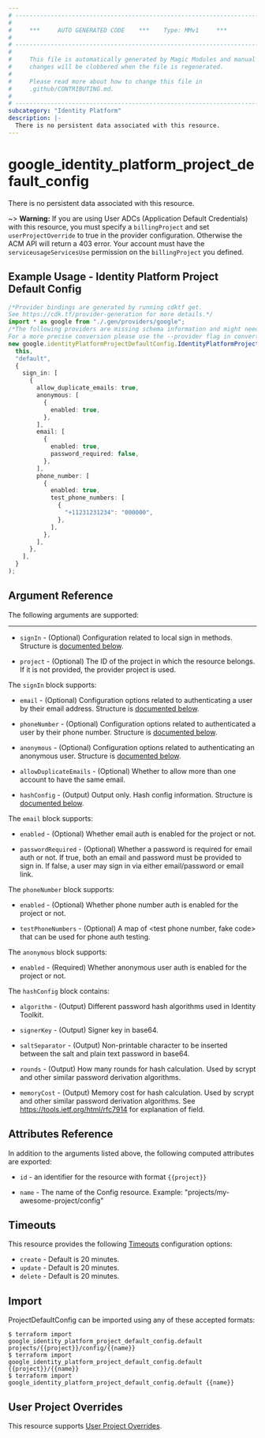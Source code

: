 ```yaml
---
# ----------------------------------------------------------------------------
#
#     ***     AUTO GENERATED CODE    ***    Type: MMv1     ***
#
# ----------------------------------------------------------------------------
#
#     This file is automatically generated by Magic Modules and manual
#     changes will be clobbered when the file is regenerated.
#
#     Please read more about how to change this file in
#     .github/CONTRIBUTING.md.
#
# ----------------------------------------------------------------------------
subcategory: "Identity Platform"
description: |-
  There is no persistent data associated with this resource.
---
```


# google\_identity\_platform\_project\_default\_config

There is no persistent data associated with this resource.

\~> **Warning:** If you are using User ADCs (Application Default Credentials) with this resource,
you must specify a `billingProject` and set `userProjectOverride` to true
in the provider configuration. Otherwise the ACM API will return a 403 error.
Your account must have the `serviceusageServicesUse` permission on the
`billingProject` you defined.

## Example Usage - Identity Platform Project Default Config

```typescript
/*Provider bindings are generated by running cdktf get.
See https://cdk.tf/provider-generation for more details.*/
import * as google from "./.gen/providers/google";
/*The following providers are missing schema information and might need manual adjustments to synthesize correctly: google.
For a more precise conversion please use the --provider flag in convert.*/
new google.identityPlatformProjectDefaultConfig.IdentityPlatformProjectDefaultConfig(
  this,
  "default",
  {
    sign_in: [
      {
        allow_duplicate_emails: true,
        anonymous: [
          {
            enabled: true,
          },
        ],
        email: [
          {
            enabled: true,
            password_required: false,
          },
        ],
        phone_number: [
          {
            enabled: true,
            test_phone_numbers: [
              {
                "+11231231234": "000000",
              },
            ],
          },
        ],
      },
    ],
  }
);

```

## Argument Reference

The following arguments are supported:

***

*   `signIn` -
    (Optional)
    Configuration related to local sign in methods.
    Structure is [documented below](#nested_sign_in).

*   `project` - (Optional) The ID of the project in which the resource belongs.
    If it is not provided, the provider project is used.

<a name="nested_sign_in"></a>The `signIn` block supports:

*   `email` -
    (Optional)
    Configuration options related to authenticating a user by their email address.
    Structure is [documented below](#nested_email).

*   `phoneNumber` -
    (Optional)
    Configuration options related to authenticated a user by their phone number.
    Structure is [documented below](#nested_phone_number).

*   `anonymous` -
    (Optional)
    Configuration options related to authenticating an anonymous user.
    Structure is [documented below](#nested_anonymous).

*   `allowDuplicateEmails` -
    (Optional)
    Whether to allow more than one account to have the same email.

*   `hashConfig` -
    (Output)
    Output only. Hash config information.
    Structure is [documented below](#nested_hash_config).

<a name="nested_email"></a>The `email` block supports:

*   `enabled` -
    (Optional)
    Whether email auth is enabled for the project or not.

*   `passwordRequired` -
    (Optional)
    Whether a password is required for email auth or not. If true, both an email and
    password must be provided to sign in. If false, a user may sign in via either
    email/password or email link.

<a name="nested_phone_number"></a>The `phoneNumber` block supports:

*   `enabled` -
    (Optional)
    Whether phone number auth is enabled for the project or not.

*   `testPhoneNumbers` -
    (Optional)
    A map of \<test phone number, fake code> that can be used for phone auth testing.

<a name="nested_anonymous"></a>The `anonymous` block supports:

* `enabled` -
  (Required)
  Whether anonymous user auth is enabled for the project or not.

<a name="nested_hash_config"></a>The `hashConfig` block contains:

*   `algorithm` -
    (Output)
    Different password hash algorithms used in Identity Toolkit.

*   `signerKey` -
    (Output)
    Signer key in base64.

*   `saltSeparator` -
    (Output)
    Non-printable character to be inserted between the salt and plain text password in base64.

*   `rounds` -
    (Output)
    How many rounds for hash calculation. Used by scrypt and other similar password derivation algorithms.

*   `memoryCost` -
    (Output)
    Memory cost for hash calculation. Used by scrypt and other similar password derivation algorithms. See https://tools.ietf.org/html/rfc7914 for explanation of field.

## Attributes Reference

In addition to the arguments listed above, the following computed attributes are exported:

*   `id` - an identifier for the resource with format `{{project}}`

*   `name` -
    The name of the Config resource. Example: "projects/my-awesome-project/config"

## Timeouts

This resource provides the following
[Timeouts](https://developer.hashicorp.com/terraform/plugin/sdkv2/resources/retries-and-customizable-timeouts) configuration options:

* `create` - Default is 20 minutes.
* `update` - Default is 20 minutes.
* `delete` - Default is 20 minutes.

## Import

ProjectDefaultConfig can be imported using any of these accepted formats:

```console
$ terraform import google_identity_platform_project_default_config.default projects/{{project}}/config/{{name}}
$ terraform import google_identity_platform_project_default_config.default {{project}}/{{name}}
$ terraform import google_identity_platform_project_default_config.default {{name}}
```

## User Project Overrides

This resource supports [User Project Overrides](https://registry.terraform.io/providers/hashicorp/google/latest/docs/guides/provider_reference#user_project_override).
